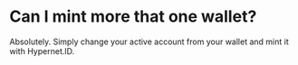 # Can I mint more that one wallet?

Absolutely. Simply change your active account from your wallet and mint it with Hypernet.ID.
